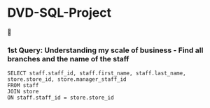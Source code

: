 # DVD-SQL-Project
🤔 

### 1st Query: Understanding my scale of business - Find all branches and the name of the staff 
```-- Prompt: Find all branches and the name of the staff  
SELECT staff.staff_id, staff.first_name, staff.last_name, store.store_id, store.manager_staff_id
FROM staff
JOIN store
ON staff.staff_id = store.store_id
